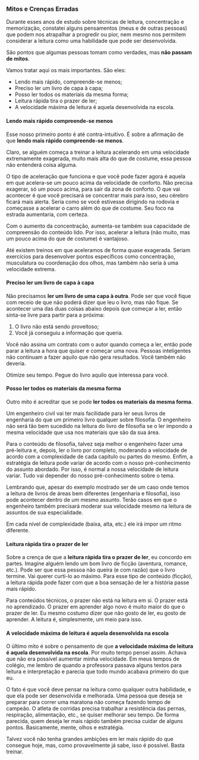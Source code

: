 ### Mitos e Crenças Erradas

Durante esses anos de estudo sobre técnicas de leitura, concentração e memorização, constatei alguns pensamentos (meus e de outras pessoas) que podem nos atrapalhar a progredir ou pior, nem mesmo nos permitem considerar a leitura como uma habilidade que pode ser desenvolvida.

São pontos que algumas pessoas tomam como verdades, mas **não passam de mitos**. 

Vamos tratar aqui os mais importantes. São eles:

* Lendo mais rápido, compreende-se menos;
* Preciso ler um livro de capa à capa;
* Posso ler todos os materiais da mesma forma;
* Leitura rápida tira o prazer de ler;
* A velocidade máxima de leitura é aquela desenvolvida na escola.

#### Lendo mais rápido compreende-se menos

Esse nosso primeiro ponto é até contra-intuitivo. É sobre a afirmação de que **lendo mais rápido compreende-se menos**.

Claro, se alguém começa a treinar a leitura acelerando em uma velocidade extremamente exagerada, muito mais alta do que de costume, essa pessoa não entenderá coisa alguma.

O tipo de aceleração que funciona e que você pode fazer agora é aquela em que acelera-se um pouco acima da velocidade de conforto. Não precisa exagerar, só um pouco acima, para sair da zona de conforto. O que vai acontecer é que você precisará se concentrar mais para isso, seu cérebro ficará mais alerta. Seria como se você estivesse dirigindo na rodovia e começasse a acelerar o carro além do que de costume. Seu foco na estrada  aumentaria, com certeza.

Com o aumento da concentração, aumenta-se também sua capacidade de compreensão do conteúdo lido. Por isso, acelerar a leitura (não muito, mas um pouco acima do que de costume) é vantajoso.

Até existem treinos em que aceleramos de forma quase exagerada. Seriam exercícios para desenvolver pontos específicos como concentração, musculatura ou coordenação dos olhos, mas também não seria à uma velocidade extrema.

#### Preciso ler um livro de capa à capa

Não precisamos **ler um livro de uma capa à outra**. Pode ser que você fique com receio de que não poderá dizer que leu o livro, mas não fique. Se acontecer uma das duas coisas abaixo depois que começar a ler, então sinta-se livre para partir para a próxima:

1. O livro não está sendo proveitoso;
2. Você já conseguiu a informação que queria.

Você não assina um contrato com o autor quando começa a ler, então pode parar a leitura a hora que quiser e começar uma nova. Pessoas inteligentes não continuam a fazer aquilo que não gera resultados. Você também não deveria.

Otimize seu tempo. Pegue do livro aquilo que interessa para você.

#### Posso ler todos os materiais da mesma forma

Outro mito é acreditar que se pode **ler todos os materiais da mesma forma**.

Um engenheiro civil vai ter mais facilidade para ler seus livros de engenharia do que um primeiro livro qualquer sobre filosofia. O engenheiro não será tão bem sucedido na leitura do livro de filosofia se o ler impondo a mesma velocidade que usa nos materiais que são da sua área.

Para o conteúdo de filosofia, talvez seja melhor o engenheiro fazer uma pré-leitura e, depois, ler o livro por completo, moderando a velocidade de acordo com a complexidade de cada capítulo ou partes do mesmo. Enfim, a estratégia de leitura pode variar de acordo com o nosso pré-conhecimento do assunto abordado. Por isso, é normal a nossa velocidade de leitura variar. Tudo vai depender do nosso pré-conhecimento sobre o tema.

Lembrando que, apesar do exemplo mostrado ser de um caso onde temos a leitura de livros de áreas bem diferentes (engenharia e filosofia), isso pode acontecer dentro de um mesmo assunto. Terão casos em que o engenheiro também precisará moderar sua velocidade mesmo na leitura de assuntos de sua especialidade.

Em cada nível de complexidade (baixa, alta, etc.) ele irá impor um ritmo diferente.

#### Leitura rápida tira o prazer de ler

Sobre a crença de que a **leitura rápida tira o prazer de ler**, eu concordo em partes. Imagine alguém lendo um bom livro de ficção (aventura, romance, etc.). Pode ser que essa pessoa não queira (e com razão) que o livro termine. Vai querer curti-lo ao máximo. Para esse tipo de conteúdo (ficção), a leitura rápida pode fazer com que a boa sensação de ler a história passe mais rápido.

Para conteúdos técnicos, o prazer não está na leitura em si. O prazer está no aprendizado. O prazer em aprender algo novo é muito maior do que o prazer de ler. Eu mesmo costumo dizer que não gosto de ler, eu gosto de aprender. A leitura é, simplesmente, um meio para isso.

#### A velocidade máxima de leitura é aquela desenvolvida na escola

O último mito é sobre o pensamento de que **a velocidade máxima de leitura é aquela desenvolvida na escola**. Por muito tempo pensei assim. Achava que não era possível aumentar minha velocidade. Em meus tempos de colégio, me lembro de quando a professora passava alguns textos para leitura e interpretação e parecia que todo mundo acabava primeiro do que eu.

O fato é que você deve pensar na leitura como qualquer outra habilidade, e que ela pode ser desenvolvida e melhorada. Uma pessoa que deseja se preparar para correr uma maratona não começa fazendo tempo de campeão. O atleta de corridas precisa trabalhar a resistência das pernas, respiração, alimentação, etc., se quiser melhorar seu tempo. De forma parecida, quem deseja ler mais rápido também precisa cuidar de alguns pontos. Basicamente, mente, olhos e estratégia.

Talvez você não tenha grandes ambições em ler mais rápido do que consegue hoje, mas, como provavelmente já sabe, isso é possível. Basta treinar.
